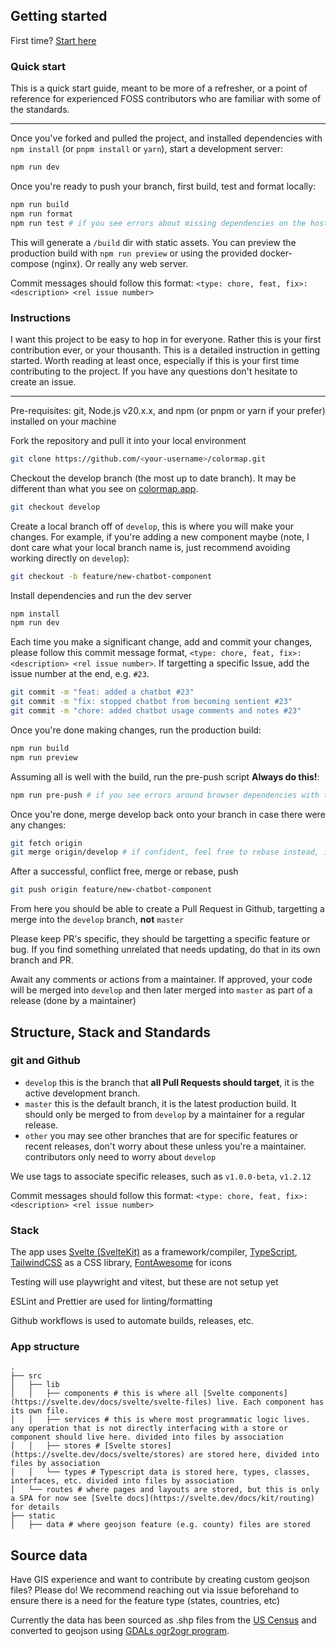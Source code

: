 ## Getting started

First time? [Start here](#instructions)

### Quick start

This is a quick start guide, meant to be more of a refresher, or a point of reference for experienced FOSS contributors who are familiar with some of the standards.

---

Once you've forked and pulled the project, and installed dependencies with `npm install` (or `pnpm install` or `yarn`), start a development server:

```bash
npm run dev
```

Once you're ready to push your branch, first build, test and format locally:

```bash
npm run build
npm run format
npm run test # if you see errors about missing dependencies on the host machine, you can disregard those failures
```

This will generate a `/build` dir with static assets. You can preview the production build with `npm run preview` or using the provided docker-compose (nginx). Or really any web server.

Commit messages should follow this format: `<type: chore, feat, fix>: <description> <rel issue number>`

### Instructions

I want this project to be easy to hop in for everyone. Rather this is your first contribution ever, or your thousanth. This is a detailed instruction in getting started. Worth reading at least once, especially if this is your first time contributing to the project. If you have any questions don't hesitate to create an issue.

---

Pre-requisites: git, Node.js v20.x.x, and npm (or pnpm or yarn if your prefer) installed on your machine

Fork the repository and pull it into your local environment

```bash
git clone https://github.com/<your-username>/colormap.git
```

Checkout the develop branch (the most up to date branch). It may be different than what you see on [colormap.app](https://colormap.app).

```bash
git checkout develop
```

Create a local branch off of `develop`, this is where you will make your changes. For example, if you're adding a new component maybe (note, I dont care what your local branch name is, just recommend avoiding working directly on `develop`):

```bash
git checkout -b feature/new-chatbot-component
```

Install dependencies and run the dev server

```bash
npm install
npm run dev
```

Each time you make a significant change, add and commit your changes, please follow this commit message format, `<type: chore, feat, fix>: <description> <rel issue number>`. If targetting a specific Issue, add the issue number at the end, e.g. `#23`.

```bash
git commit -m "feat: added a chatbot #23"
git commit -m "fix: stopped chatbot from becoming sentient #23"
git commit -m "chore: added chatbot usage comments and notes #23"
```

Once you're done making changes, run the production build:

```bash
npm run build
npm run preview
```

Assuming all is well with the build, run the pre-push script **Always do this!**:

```bash
npm run pre-push # if you see errors around browser dependencies with the test portion, ignore, GH actions can run those tests instead
```

Once you're done, merge develop back onto your branch in case there were any changes:

```bash
git fetch origin
git merge origin/develop # if confident, feel free to rebase instead, it is better practice
```

After a successful, conflict free, merge or rebase, push

```bash
git push origin feature/new-chatbot-component
```

From here you should be able to create a Pull Request in Github, targetting a merge into the `develop` branch, **not** `master`

Please keep PR's specific, they should be targetting a specific feature or bug. If you find something unrelated that needs updating, do that in its own branch and PR.

Await any comments or actions from a maintainer. If approved, your code will be merged into `develop` and then later merged into `master` as part of a release (done by a maintainer)

## Structure, Stack and Standards

### git and Github

- `develop` this is the branch that **all Pull Requests should target**, it is the active development branch.
- `master` this is the default branch, it is the latest production build. It should only be merged to from `develop` by a maintainer for a regular release.
- `other` you may see other branches that are for specific features or recent releases, don't worry about these unless you're a maintainer. contributors only need to worry about `develop`

We use tags to associate specific releases, such as `v1.0.0-beta`, `v1.2.12`

Commit messages should follow this format: `<type: chore, feat, fix>: <description> <rel issue number>`

### Stack

The app uses [Svelte (SvelteKit)](https://svelte.dev/tutorial/svelte/welcome-to-svelte) as a framework/compiler, [TypeScript](https://www.typescriptlang.org/docs/), [TailwindCSS](https://tailwindcss.com/docs/editor-setup) as a CSS library, [FontAwesome](https://fontawesome.com/icons) for icons

Testing will use playwright and vitest, but these are not setup yet

ESLint and Prettier are used for linting/formatting

Github workflows is used to automate builds, releases, etc.

### App structure

```
.
├── src
│   ├── lib
│   │   ├── components # this is where all [Svelte components](https://svelte.dev/docs/svelte/svelte-files) live. Each component has its own file.
│   │   ├── services # this is where most programmatic logic lives. any operation that is not directly interfacing with a store or component should live here. divided into files by association
│   │   ├── stores # [Svelte stores](https://svelte.dev/docs/svelte/stores) are stored here, divided into files by association
│   │   └── types # Typescript data is stored here, types, classes, interfaces, etc. divided into files by association
│   └── routes # where pages and layouts are stored, but this is only a SPA for now see [Svelte docs](https://svelte.dev/docs/kit/routing) for details
├── static
│   ├── data # where geojson feature (e.g. county) files are stored
```

## Source data

Have GIS experience and want to contribute by creating custom geojson files? Please do! We recommend reaching out via issue beforehand to ensure there is a need for the feature type (states, countries, etc)

Currently the data has been sourced as .shp files from the [US Census](https://www.census.gov/cgi-bin/geo/shapefiles/index.php) and converted to geojson using [GDALs ogr2ogr program](https://gdal.org/en/stable/programs/ogr2ogr.html).
